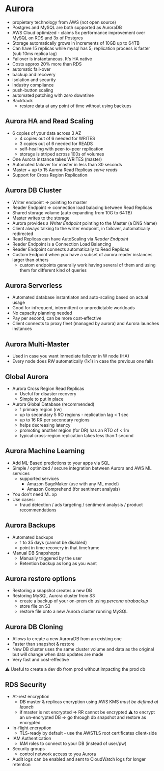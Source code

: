 # Aurora  

* propietary technology from AWS (not open source)
* Postgres and MySQL are both supported as AuroraDB
* AWS Cloud optimized - claims 5x performance improvement over MySQL on RDS and 3x of Postgres
* Storage automatically grows in increments of 10GB up to 64TB
* Can have 15 replicas while mysql has 5; replication process is faster (sub 10ms replica lag)
* Failover is instantaneous. It's HA native
* Costs approx 20% more than RDS
* automatic fail-over
* backup and recovery
* isolation and security
* industry compliance
* push-button scaling
* automated patching with *zero* downtime
* Backtrack
  * restore data at any point of time without using backups

## Aurora HA and Read Scaling

* 6 copies of your data across 3 AZ
  * 4 copies out of 6 needed for WRITES
  * 3 copies out of 6 needed for READS
  * self-healing with peer-to-peer replication
  * storage is striped across 100s of volumes
* One Aurora instance takes WRITES (master)
* Automated failover for master in less than 30 seconds
* Master + up to 15 Aurora Read Replicas *serve reads*
* Support for Cross Region Replication

## Aurora DB Cluster

* Writer endpoint => pointing to master
* Reader Endpoint => connection load balacing between Read Replicas
* Shared storage volume (auto expanding from 10G to 64TB)
* Master writes to the storage
* Aurora provides a *Writer Endpoint* pointing to the Master (a DNS Name)
* Client always talking to the writer endpoint, in failover, automatically redirected
* Read Replicas can have AutoScaling via *Reader Endpoint*
* Reader Endpoint is a Connection Load Balancing
* Reader Endpoint connects automatically to Read Replicas
* Custom Endpoint when you have a subset of aurora reader instances larger than others
  * custom endpoints generally work having several of them and using them for different kind of queries

## Aurora Serverless

* Automated database instantiaton and auto-scaling based on actual usage
* Good for infrequent, intermittent or unpredictable workloads
* No capacity planning needed
* Pay per second, can be more cost-effective
* Client connects to proxy fleet (managed by aurora) and Aurora launches instances

## Aurora Multi-Master

* Used in case you want immediate failover in W node (HA)
* Every node does RW automatically (1x1) in case the previous one fails

## Global Aurora

* Aurora Cross Region Read Replicas
  * Useful for disaster recovery
  * Simple to put in place
* Aurora Global Database (recommended)
  * 1 primary region (rw)
  * up to secondary 5 RO regions - replication lag < 1 sec
  * up to 16 RR  per secondary regions
  * helps decreasing latency
  * promoting another region  (for DR) has an RTO of < 1m
  * typical cross-region replication takes less than 1 second

## Aurora Machine Learning

* Add ML-Based predictions to your apps via SQL
* Simple / optimized / secure integration between Aurora and AWS ML services
  * supported services
    * Amazon SageMaker (use with any ML model)
    * Amazon Comprehend (for sentiment analysis)
* You don't need ML xp
* Use cases:
  * fraud detection / ads targeting / sentiment analysis / product recommendations

## Aurora Backups

* Automated backups
  * 1 to 35 days (cannot be disabled)
  * point in time recovery in that timeframe
* Manual DB Snapshopts
  * Manually triggered by the user
  * Retention backup as long as you want

## Aurora restore options

* Restoring a snapshot creates a new DB
* Restoring MySQL Aurora cluster from S3
  * create a backup of your on-prem db using *percona xtrabackup*
  * store file on S3
  * restore file onto a new Aurora cluster running MySQL

## Aurora DB Cloning

* Allows to create a new AuroraDB from an existing one
* Faster than snapshot & restore
* New DB cluster uses the same cluster volume and data as the original but will change when data updates are made
* Very fast and cost-effective

⚠️ Useful to create a dev db from prod without impacting the prod db

## RDS Security

* At-rest encryption
  * DB master & replicas encryption using AWS KMS *must be defined at launch*
  * if master is not encrypted => RR cannot be encrypted
  ⚠️ to encrypt an un-encrypted DB => go through db snapshot and restore as encrypted
* In-flight encryption
  * TLS-ready by default - use the AWSTLS root certificates client-side
* IAM Authentication
  * IAM roles to connect to your DB (instead of user/pw)
* Security groups
  * control network access to you Aurora
* Audit logs can be enabled and sent to CloudWatch logs for longer retention
